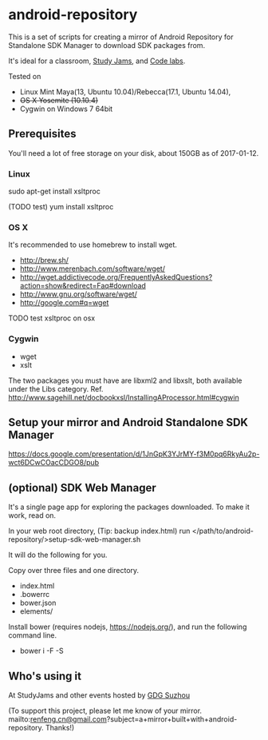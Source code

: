 # android-repository

This is a set of scripts for creating a mirror of Android Repository for Standalone SDK Manager to download SDK packages from.

It's ideal for a classroom, [Study Jams](http://developerstudyjams.com/), and [Code labs](https://codelabs.developers.google.com/?cat=Android).

Tested on 

* Linux Mint Maya(13, Ubuntu 10.04)/Rebecca(17.1, Ubuntu 14.04),
* ~~OS X Yosemite (10.10.4)~~
* Cygwin on Windows 7 64bit

## Prerequisites

You'll need a lot of free storage on your disk, about 150GB as of 2017-01-12.

### Linux

sudo apt-get install xsltproc

(TODO test) yum install xsltproc

### OS X

It's recommended to use homebrew to install wget.

* http://brew.sh/
* http://www.merenbach.com/software/wget/
* http://wget.addictivecode.org/FrequentlyAskedQuestions?action=show&redirect=Faq#download
* http://www.gnu.org/software/wget/
* http://google.com#q=wget

TODO test xsltproc on osx

### Cygwin

 * wget
 * xslt

 The two packages you must have are libxml2 and libxslt, both available under the Libs category.
 Ref. http://www.sagehill.net/docbookxsl/InstallingAProcessor.html#cygwin

## Setup your mirror and Android Standalone SDK Manager

https://docs.google.com/presentation/d/1JnGpK3YJrMY-f3M0pq6RkyAu2p-wct6DCwCOacCDGO8/pub

## (optional) SDK Web Manager

It's a single page app for exploring the packages downloaded. To make it work, read on.

In your web root directory, (Tip: backup index.html) run </path/to/android-repository/>setup-sdk-web-manager.sh

It will do the following for you.

Copy over three files and one directory.
 * index.html
 * .bowerrc
 * bower.json
 * elements/

Install bower (requires nodejs, https://nodejs.org/), and run the following command line.

 * bower i -F -S

## Who's using it

At StudyJams and other events hosted by [GDG Suzhou](https://plus.google.com/100160462017014431473)

(To support this project, please let me know of your mirror. mailto:renfeng.cn@gmail.com?subject=a+mirror+built+with+android-repository. Thanks!)
